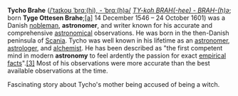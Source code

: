 **Tycho Brahe** ([/ˈtaɪkoʊ ˈbrɑː(hi), \- ˈbrɑː(h)ə/](https://en.wikipedia.org/wiki/Help:IPA/English "Help:IPA/English") [_TY\-koh BRAH(\-hee) -⁠ BRAH\-(h)ə_](https://en.wikipedia.org/wiki/Help:Pronunciation_respelling_key "Help:Pronunciation respelling key"); born **Tyge Ottesen Brahe**;[\[a\]](https://en.wikipedia.org/wiki/Tycho_Brahe#cite_note-3) 14 December 1546 – 24 October 1601) was a Danish [nobleman](https://en.wikipedia.org/wiki/Nobility "Nobility"), **astronomer**, and writer known for his accurate and comprehensive [astronomical](https://en.wikipedia.org/wiki/Astronomy "Astronomy") observations. He was born in the then-Danish peninsula of [Scania](https://en.wikipedia.org/wiki/Scania "Scania"). Tycho was well known in his lifetime as an [astronomer](https://en.wikipedia.org/wiki/Astronomy "Astronomy"), [astrologer](https://en.wikipedia.org/wiki/Astrologer "Astrologer"), and [alchemist](https://en.wikipedia.org/wiki/Alchemy "Alchemy"). He has been described as "the first competent mind in modern **astronomy** to feel ardently the passion for exact [empirical facts](https://en.wikipedia.org/wiki/Empirical_evidence "Empirical evidence")".[\[3\]](https://en.wikipedia.org/wiki/Tycho_Brahe#cite_note-4) Most of his observations were more accurate than the best available observations at the time.


Fascinating story about Tycho's mother being accused of being a witch. 